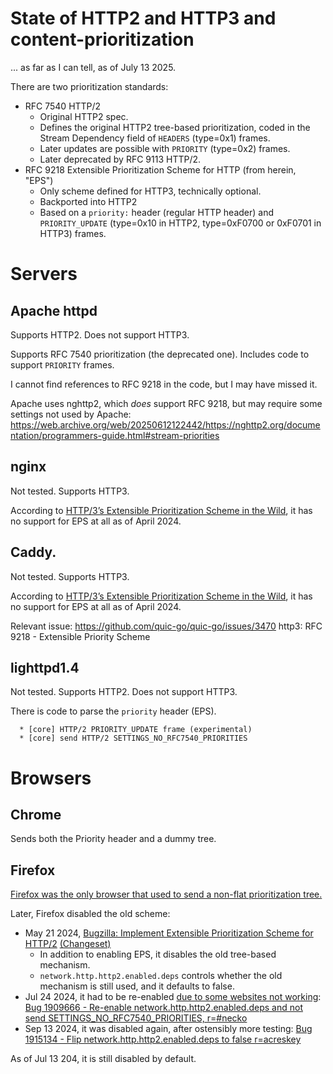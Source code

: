 # State of HTTP2 and HTTP3 and content-prioritization

... as far as I can tell, as of July 13 2025.

There are two prioritization standards:
* RFC 7540 HTTP/2
    * Original HTTP2 spec.
    * Defines the original HTTP2 tree-based prioritization, coded in the Stream Dependency field of `HEADERS` (type=0x1) frames.
    * Later updates are possible with `PRIORITY` (type=0x2) frames.
    * Later deprecated by RFC 9113 HTTP/2.
* RFC 9218 Extensible Prioritization Scheme for HTTP (from herein, "EPS")
    * Only scheme defined for HTTP3, technically optional.
    * Backported into HTTP2
    * Based on a `priority:` header (regular HTTP header) and `PRIORITY_UPDATE` (type=0x10 in HTTP2, type=0xF0700 or 0xF0701 in HTTP3) frames.

# Servers

## Apache httpd

Supports HTTP2. Does not support HTTP3.

Supports RFC 7540 prioritization (the deprecated one). Includes code to support `PRIORITY` frames.

I cannot find references to RFC 9218 in the code, but I may have missed it.

Apache uses nghttp2, which *does* support RFC 9218, but may require some settings not used by Apache: https://web.archive.org/web/20250612122442/https://nghttp2.org/documentation/programmers-guide.html#stream-priorities

## nginx

Not tested. Supports HTTP3.

According to [HTTP/3’s Extensible Prioritization Scheme in the Wild](https://documentserver.uhasselt.be/bitstream/1942/43545/2/ANRW24_h3_eps_in_the_wild_authorversion_20240626.pdf), it has no support for EPS at all as of April 2024.

## Caddy.

Not tested. Supports HTTP3.

According to [HTTP/3’s Extensible Prioritization Scheme in the Wild](https://documentserver.uhasselt.be/bitstream/1942/43545/2/ANRW24_h3_eps_in_the_wild_authorversion_20240626.pdf), it has no support for EPS at all as of April 2024.

Relevant issue: https://github.com/quic-go/quic-go/issues/3470 http3: RFC 9218 - Extensible Priority Scheme

## lighttpd1.4

Not tested. Supports HTTP2. Does not support HTTP3.

There is code to parse the `priority` header (EPS).

```
  * [core] HTTP/2 PRIORITY_UPDATE frame (experimental)
  * [core] send HTTP/2 SETTINGS_NO_RFC7540_PRIORITIES
```

# Browsers

## Chrome

Sends both the Priority header and a dummy tree.

## Firefox

[Firefox was the only browser that used to send a non-flat prioritization tree.](https://www.youtube.com/watch?v=nH4iRpFnf1c&t=1194s)

Later, Firefox disabled the old scheme:

* May 21 2024, [Bugzilla: Implement Extensible Prioritization Scheme for HTTP/2](https://bugzilla.mozilla.org/show_bug.cgi?id=1865040) [(Changeset)](https://hg-edge.mozilla.org/integration/autoland/pushloghtml?fromchange=750a9d68013bf86f5d1e16ddc95cce396fffd4a2&tochange=deedf27980767ec044741273bc0c9ad212bc4e1d)
    * In addition to enabling EPS, it disables the old tree-based mechanism.
    * `network.http.http2.enabled.deps` controls whether the old mechanism is still used, and it defaults to false.
* Jul 24 2024, it had to be re-enabled [due to some websites not working](https://bugzilla.mozilla.org/show_bug.cgi?id=1909666): [Bug 1909666 - Re-enable network.http.http2.enabled.deps and not send SETTINGS_NO_RFC7540_PRIORITIES, r=#necko](https://phabricator.services.mozilla.com/D217584)
* Sep 13 2024, it was disabled again, after ostensibly more testing: [Bug 1915134 - Flip network.http.http2.enabled.deps to false r=acreskey](https://phabricator.services.mozilla.com/D220390)

As of Jul 13 204, it is still disabled by default.